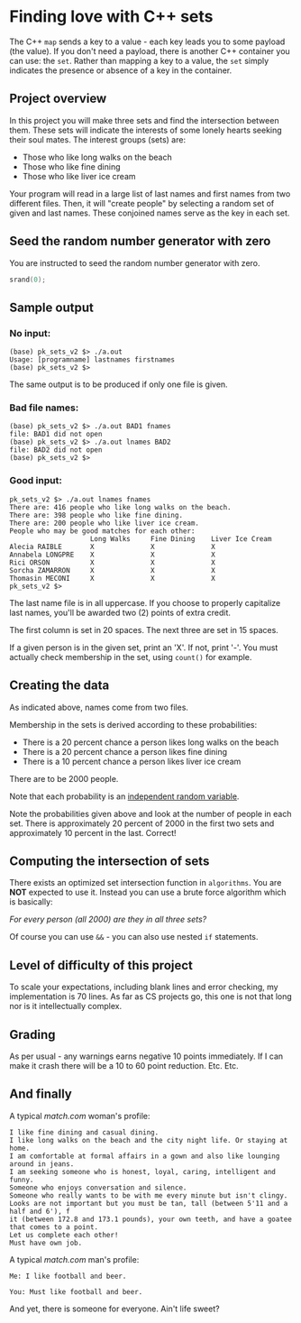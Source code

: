 # Finding love with C++ sets

The C++ `map` sends a key to a value - each key leads you to some payload (the value). If you don't need a payload, there is another C++ container you can use: the `set`. Rather than mapping a key to a value, the `set` simply indicates the presence or absence of a key in the container.

## Project overview

In this project you will make three sets and find the intersection between them. These sets will indicate the interests of some lonely hearts seeking their soul mates. The interest groups (sets) are:

* Those who like long walks on the beach
* Those who like fine dining
* Those who like liver ice cream

Your program will read in a large list of last names and first names from two different files. Then, it will "create people" by selecting a random set of given and last names. These conjoined names serve as the key in each set.

## Seed the random number generator with zero

You are instructed to seed the random number generator with zero.

```c
srand(0);
```

## Sample output

### No input:

```text
(base) pk_sets_v2 $> ./a.out
Usage: [programname] lastnames firstnames
(base) pk_sets_v2 $> 
```

The same output is to be produced if only one file is given.

### Bad file names:

```text
(base) pk_sets_v2 $> ./a.out BAD1 fnames
file: BAD1 did not open
(base) pk_sets_v2 $> ./a.out lnames BAD2
file: BAD2 did not open
(base) pk_sets_v2 $> 
```

### Good input:

```text
pk_sets_v2 $> ./a.out lnames fnames 
There are: 416 people who like long walks on the beach.
There are: 398 people who like fine dining.
There are: 200 people who like liver ice cream.
People who may be good matches for each other:
                    Long Walks     Fine Dining    Liver Ice Cream
Alecia RAIBLE       X              X              X              
Annabela LONGPRE    X              X              X              
Rici ORSON          X              X              X              
Sorcha ZAMARRON     X              X              X              
Thomasin MECONI     X              X              X              
pk_sets_v2 $>
```

The last name file is in all uppercase. If you choose to properly capitalize last names, you'll be awarded two (2) points of extra credit.

The first column is set in 20 spaces. The next three are set in 15 spaces.

If a given person is in the given set, print an 'X'. If not, print '-'. You must actually check membership in the set, using `count()` for example.

## Creating the data

As indicated above, names come from two files.

Membership in the sets is derived according to these probabilities:

* There is a 20 percent chance a person likes long walks on the beach
* There is a 20 percent chance a person likes fine dining
* There is a 10 percent chance a person likes liver ice cream

There are to be 2000 people.

Note that each probability is an [independent random variable](https://www.statisticshowto.datasciencecentral.com/independent-random-variables/).

Note the probabilities given above and look at the number of people in each set. There is approximately 20 percent of 2000 in the first two sets and approximately 10 percent in the last. Correct!

## Computing the intersection of sets

There exists an optimized set intersection function in `algorithms`. You are **NOT** expected to use it. Instead you can use a brute force algorithm which is basically:

*For every person (all 2000) are they in all three sets?*

Of course you can use `&&` - you can also use nested `if` statements.

## Level of difficulty of this project

To scale your expectations, including blank lines and error checking, my implementation is 70 lines. As far as CS projects go, this one is not that long nor is it intellectually complex.

## Grading

As per usual - any warnings earns negative 10 points immediately. If I can make it crash there will be a 10 to 60 point reduction. Etc. Etc.

## And finally

A typical *match.com* woman's profile:

```text
I like fine dining and casual dining.
I like long walks on the beach and the city night life. Or staying at home.
I am comfortable at formal affairs in a gown and also like lounging around in jeans.
I am seeking someone who is honest, loyal, caring, intelligent and funny. 
Someone who enjoys conversation and silence.
Someone who really wants to be with me every minute but isn't clingy.
Looks are not important but you must be tan, tall (between 5'11 and a half and 6'), f
it (between 172.8 and 173.1 pounds), your own teeth, and have a goatee that comes to a point. 
Let us complete each other!
Must have own job.
```

A typical *match.com* man's profile:

```text
Me: I like football and beer. 

You: Must like football and beer.
```

And yet, there is someone for everyone. Ain't life sweet?
